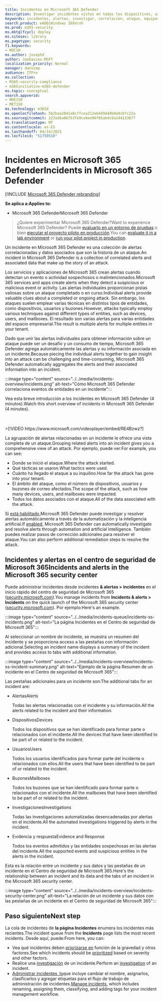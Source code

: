 ```yaml
---
title: Incidentes en Microsoft 365 Defender
description: Investigar incidentes vistos en todos los dispositivos, usuarios y buzones de correo.
keywords: incidentes, alertas, investigar, correlación, ataque, equipos, dispositivos, usuarios, identidades, identidad, buzón, correo electrónico, 365, Microsoft, M365
search.product: eADQiWindows 10XVcnh
ms.prod: m365-security
ms.mktglfcycl: deploy
ms.sitesec: library
ms.pagetype: security
f1.keywords:
- NOCSH
ms.author: josephd
author: JoeDavies-MSFT
localization_priority: Normal
manager: dansimp
audience: ITPro
ms.collection:
- M365-security-compliance
- m365initiative-m365-defender
ms.topic: conceptual
search.appverid:
- MOE150
- MET150
ms.technology: m365d
ms.openlocfilehash: 5b2baa2041a8cffcea212eb449d40b9a9cbfc22a
ms.sourcegitcommit: 223a36a86753fe9cebee96f05ab4c9a144133677
ms.translationtype: MT
ms.contentlocale: es-ES
ms.lasthandoff: 04/14/2021
ms.locfileid: "51759510"
---
```

# <a name="incidents-in-microsoft-365-defender"></a><span data-ttu-id="12b01-104">Incidentes en Microsoft 365 Defender</span><span class="sxs-lookup"><span data-stu-id="12b01-104">Incidents in Microsoft 365 Defender</span></span>

[!INCLUDE [Microsoft 365 Defender rebranding](../includes/microsoft-defender.md)]


<span data-ttu-id="12b01-105">**Se aplica a:**</span><span class="sxs-lookup"><span data-stu-id="12b01-105">**Applies to:**</span></span>
- <span data-ttu-id="12b01-106">Microsoft 365 Defender</span><span class="sxs-lookup"><span data-stu-id="12b01-106">Microsoft 365 Defender</span></span>

> <span data-ttu-id="12b01-107">¿Quiere experimentar Microsoft 365 Defender?</span><span class="sxs-lookup"><span data-stu-id="12b01-107">Want to experience Microsoft 365 Defender?</span></span> <span data-ttu-id="12b01-108">Puede [evaluarlo en un entorno de pruebas](m365d-evaluation.md?ocid=cx-docs-MTPtriallab) o bien [ejecutar el proyecto piloto en producción](m365d-pilot.md?ocid=cx-evalpilot).</span><span class="sxs-lookup"><span data-stu-id="12b01-108">You can [evaluate it in a lab environment](m365d-evaluation.md?ocid=cx-docs-MTPtriallab) or [run your pilot project in production](m365d-pilot.md?ocid=cx-evalpilot).</span></span>
>

<span data-ttu-id="12b01-109">Un incidente en Microsoft 365 Defender es una colección de alertas correlacionadas y datos asociados que son la historia de un ataque.</span><span class="sxs-lookup"><span data-stu-id="12b01-109">An incident in Microsoft 365 Defender is a collection of correlated alerts and associated data that make up the story of an attack.</span></span> 

<span data-ttu-id="12b01-110">Los servicios y aplicaciones de Microsoft 365 crean alertas cuando detectan un evento o actividad sospechosos o malintencionados.</span><span class="sxs-lookup"><span data-stu-id="12b01-110">Microsoft 365 services and apps create alerts when they detect a suspicious or malicious event or activity.</span></span> <span data-ttu-id="12b01-111">Las alertas individuales proporcionan pistas valiosas sobre un ataque completado o en curso.</span><span class="sxs-lookup"><span data-stu-id="12b01-111">Individual alerts provide valuable clues about a completed or ongoing attack.</span></span> <span data-ttu-id="12b01-112">Sin embargo, los ataques suelen emplear varias técnicas en distintos tipos de entidades, como dispositivos, usuarios y buzones.</span><span class="sxs-lookup"><span data-stu-id="12b01-112">However, attacks typically employ various techniques against different types of entities, such as devices, users, and mailboxes.</span></span> <span data-ttu-id="12b01-113">El resultado son varias alertas para varias entidades del espacio empresarial.</span><span class="sxs-lookup"><span data-stu-id="12b01-113">The result is multiple alerts for multiple entities in your tenant.</span></span> 

<span data-ttu-id="12b01-114">Dado que unir las alertas individuales para obtener información sobre un ataque puede ser un desafío y un consumo de tiempo, Microsoft 365 Defender agrega automáticamente las alertas y su información asociada en un incidente.</span><span class="sxs-lookup"><span data-stu-id="12b01-114">Because piecing the individual alerts together to gain insight into an attack can be challenging and time-consuming, Microsoft 365 Defender automatically aggregates the alerts and their associated information into an incident.</span></span>

:::image type="content" source="../../media/incidents-overview/incidents.png" alt-text="Cómo Microsoft 365 Defender correlaciona eventos de entidades en un incidente":::

<span data-ttu-id="12b01-116">Vea esta breve introducción a los incidentes en Microsoft 365 Defender (4 minutos).</span><span class="sxs-lookup"><span data-stu-id="12b01-116">Watch this short overview of incidents in Microsoft 365 Defender (4 minutes).</span></span>

<br>
<br>
>[!VIDEO https://www.microsoft.com/videoplayer/embed/RE4Bzwz?]

<span data-ttu-id="12b01-117">La agrupación de alertas relacionadas en un incidente le ofrece una vista completa de un ataque.</span><span class="sxs-lookup"><span data-stu-id="12b01-117">Grouping related alerts into an incident gives you a comprehensive view of an attack.</span></span> <span data-ttu-id="12b01-118">Por ejemplo, puede ver:</span><span class="sxs-lookup"><span data-stu-id="12b01-118">For example, you can see:</span></span>

- <span data-ttu-id="12b01-119">Donde se inició el ataque.</span><span class="sxs-lookup"><span data-stu-id="12b01-119">Where the attack started.</span></span>
- <span data-ttu-id="12b01-120">Qué tácticas se usaron.</span><span class="sxs-lookup"><span data-stu-id="12b01-120">What tactics were used.</span></span>
- <span data-ttu-id="12b01-121">Cuánto ha llegado el ataque a su inquilino.</span><span class="sxs-lookup"><span data-stu-id="12b01-121">How far the attack has gone into your tenant.</span></span>
- <span data-ttu-id="12b01-122">El ámbito del ataque, como el número de dispositivos, usuarios y buzones de correo afectados.</span><span class="sxs-lookup"><span data-stu-id="12b01-122">The scope of the attack, such as how many devices, users, and mailboxes were impacted.</span></span> 
- <span data-ttu-id="12b01-123">Todos los datos asociados con el ataque.</span><span class="sxs-lookup"><span data-stu-id="12b01-123">All of the data associated with the attack.</span></span>

<span data-ttu-id="12b01-124">Si [está habilitado,](m365d-enable.md)Microsoft 365 Defender puede investigar y resolver alertas automáticamente a través de la automatización y la inteligencia artificial.</span><span class="sxs-lookup"><span data-stu-id="12b01-124">If [enabled](m365d-enable.md), Microsoft 365 Defender can automatically investigate and resolve alerts through automation and artificial intelligence.</span></span> <span data-ttu-id="12b01-125">También puedes realizar pasos de corrección adicionales para resolver el ataque.</span><span class="sxs-lookup"><span data-stu-id="12b01-125">You can also perform additional remediation steps to resolve the attack.</span></span> 

## <a name="incidents-and-alerts-in-the-microsoft-365-security-center"></a><span data-ttu-id="12b01-126">Incidentes y alertas en el centro de seguridad de Microsoft 365</span><span class="sxs-lookup"><span data-stu-id="12b01-126">Incidents and alerts in the Microsoft 365 security center</span></span>

<span data-ttu-id="12b01-127">Puede administrar incidentes desde incidentes **& alertas > incidentes** en el inicio rápido del centro de seguridad de Microsoft 365 ([security.microsoft.com](https://security.microsoft.com)).</span><span class="sxs-lookup"><span data-stu-id="12b01-127">You manage incidents from **Incidents & alerts > Incidents** on the quick launch of the Microsoft 365 security center ([security.microsoft.com](https://security.microsoft.com)).</span></span> <span data-ttu-id="12b01-128">Por ejemplo:</span><span class="sxs-lookup"><span data-stu-id="12b01-128">Here's an example.</span></span>

:::image type="content" source="../../media/incidents-queue/incidents-ss-incidents.png" alt-text="La página Incidentes en el Centro de seguridad de Microsoft 365":::

<span data-ttu-id="12b01-130">Al seleccionar un nombre de incidente, se muestra un resumen del incidente y se proporciona acceso a las pestañas con información adicional.</span><span class="sxs-lookup"><span data-stu-id="12b01-130">Selecting an incident name displays a summary of the incident and provides access to tabs with additional information.</span></span>

:::image type="content" source="../../media/incidents-overview/incidents-ss-incident-summary.png" alt-text="Ejemplo de la página Resumen de un incidente en el Centro de seguridad de Microsoft 365":::

<span data-ttu-id="12b01-132">Las pestañas adicionales para un incidente son:</span><span class="sxs-lookup"><span data-stu-id="12b01-132">The additional tabs for an incident are:</span></span>

- <span data-ttu-id="12b01-133">Alertas</span><span class="sxs-lookup"><span data-stu-id="12b01-133">Alerts</span></span> 

  <span data-ttu-id="12b01-134">Todas las alertas relacionadas con el incidente y su información.</span><span class="sxs-lookup"><span data-stu-id="12b01-134">All the alerts related to the incident and their information.</span></span>

- <span data-ttu-id="12b01-135">Dispositivos</span><span class="sxs-lookup"><span data-stu-id="12b01-135">Devices</span></span>

  <span data-ttu-id="12b01-136">Todos los dispositivos que se han identificado para formar parte o relacionados con el incidente.</span><span class="sxs-lookup"><span data-stu-id="12b01-136">All the devices that have been identified to be part of or related to the incident.</span></span>

- <span data-ttu-id="12b01-137">Usuarios</span><span class="sxs-lookup"><span data-stu-id="12b01-137">Users</span></span>

  <span data-ttu-id="12b01-138">Todos los usuarios identificados para formar parte del incidente o relacionados con ellos.</span><span class="sxs-lookup"><span data-stu-id="12b01-138">All the users that have been identified to be part of or related to the incident.</span></span>

- <span data-ttu-id="12b01-139">Buzones</span><span class="sxs-lookup"><span data-stu-id="12b01-139">Mailboxes</span></span>

  <span data-ttu-id="12b01-140">Todos los buzones que se han identificado para formar parte o relacionados con el incidente.</span><span class="sxs-lookup"><span data-stu-id="12b01-140">All the mailboxes that have been identified to be part of or related to the incident.</span></span>

- <span data-ttu-id="12b01-141">Investigaciones</span><span class="sxs-lookup"><span data-stu-id="12b01-141">Investigations</span></span>

  <span data-ttu-id="12b01-142">Todas las investigaciones automatizadas desencadenadas por alertas en el incidente.</span><span class="sxs-lookup"><span data-stu-id="12b01-142">All the automated investigations triggered by alerts in the incident.</span></span>

- <span data-ttu-id="12b01-143">Evidencia y respuesta</span><span class="sxs-lookup"><span data-stu-id="12b01-143">Evidence and Response</span></span>

  <span data-ttu-id="12b01-144">Todos los eventos admitidos y las entidades sospechosas en las alertas del incidente.</span><span class="sxs-lookup"><span data-stu-id="12b01-144">All the supported events and suspicious entities in the alerts in the incident.</span></span>

<span data-ttu-id="12b01-145">Esta es la relación entre un incidente y sus datos y las pestañas de un incidente en el Centro de seguridad de Microsoft 365.</span><span class="sxs-lookup"><span data-stu-id="12b01-145">Here's the relationship between an incident and its data and the tabs of an incident in the Microsoft 365 security center.</span></span>

:::image type="content" source="../../media/incidents-overview/incidents-security-center.png" alt-text="La relación de un incidente y sus datos con las pestañas de un incidente en el Centro de seguridad de Microsoft 365":::

## <a name="next-step"></a><span data-ttu-id="12b01-147">Paso siguiente</span><span class="sxs-lookup"><span data-stu-id="12b01-147">Next step</span></span>

<span data-ttu-id="12b01-148">La cola de incidentes de **la página Incidentes** enumera los incidentes más recientes.</span><span class="sxs-lookup"><span data-stu-id="12b01-148">The incident queue from the **Incidents** page lists the most recent incidents.</span></span> <span data-ttu-id="12b01-149">Desde aquí, puede:</span><span class="sxs-lookup"><span data-stu-id="12b01-149">From here, you can:</span></span>

- <span data-ttu-id="12b01-150">Vea qué incidentes deben [priorizarse en](incident-queue.md) función de la gravedad y otros factores.</span><span class="sxs-lookup"><span data-stu-id="12b01-150">See which incidents should be [prioritized](incident-queue.md) based on severity and other factors.</span></span> 
- <span data-ttu-id="12b01-151">Realice una [investigación](investigate-incidents.md) de un incidente.</span><span class="sxs-lookup"><span data-stu-id="12b01-151">Perform an [investigation](investigate-incidents.md) of an incident.</span></span>
- <span data-ttu-id="12b01-152">[Administrar incidentes, lo](manage-incidents.md)que incluye cambiar el nombre, asignarlos, clasificarlos y agregar etiquetas para el flujo de trabajo de administración de incidentes.</span><span class="sxs-lookup"><span data-stu-id="12b01-152">[Manage incidents](manage-incidents.md), which includes renaming, assigning them, classifying, and adding tags for your incident management workflow.</span></span>
